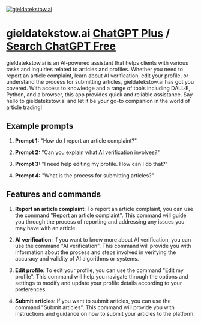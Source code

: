 
[![gieldatekstow.ai](https://files.oaiusercontent.com/file-aP5gBrzENcgM5RWmBxBSnMqp?se=2123-10-16T11%3A55%3A48Z&sp=r&sv=2021-08-06&sr=b&rscc=max-age%3D31536000%2C%20immutable&rscd=attachment%3B%20filename%3Db3521065-e996-4f9e-b160-c3f97b84eb62.png&sig=AeVc0qPPORc/4WgF56dsw68IRU/q1jy0np7HZcISq%2Bw%3D)](https://chat.openai.com/g/g-QJIYyBQN4-gieldatekstow-ai)

# gieldatekstow.ai [ChatGPT Plus](https://chat.openai.com/g/g-QJIYyBQN4-gieldatekstow-ai) / [Search ChatGPT Free](https://gptcall.net/index.html#/?search=gieldatekstow.ai)

gieldatekstow.ai is an AI-powered assistant that helps clients with various tasks and inquiries related to articles and profiles. Whether you need to report an article complaint, learn about AI verification, edit your profile, or understand the process for submitting articles, gieldatekstow.ai has got you covered. With access to knowledge and a range of tools including DALL·E, Python, and a browser, this app provides quick and reliable assistance. Say hello to gieldatekstow.ai and let it be your go-to companion in the world of article trading!

## Example prompts

1. **Prompt 1:** "How do I report an article complaint?"

2. **Prompt 2:** "Can you explain what AI verification involves?"

3. **Prompt 3:** "I need help editing my profile. How can I do that?"

4. **Prompt 4:** "What is the process for submitting articles?"

## Features and commands

1. **Report an article complaint**: To report an article complaint, you can use the command "Report an article complaint". This command will guide you through the process of reporting and addressing any issues you may have with an article.

2. **AI verification**: If you want to know more about AI verification, you can use the command "AI verification". This command will provide you with information about the process and steps involved in verifying the accuracy and validity of AI algorithms or systems.

3. **Edit profile**: To edit your profile, you can use the command "Edit my profile". This command will help you navigate through the options and settings to modify and update your profile details according to your preferences.

4. **Submit articles**: If you want to submit articles, you can use the command "Submit articles". This command will provide you with instructions and guidance on how to submit your articles to the platform.


